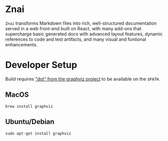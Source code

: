 # Znai

`Znai` transforms Markdown files into rich, well-structured documentation served in a web front-end built on React, with many add-ons that supercharge basic generated docs with advanced layout features, dynamic references to code and test artifacts, and many visual and funtional enhancements. 

# Developer Setup

Build requires ["dot" from the graphviz project](http://www.graphviz.org/) to be available on the `$PATH`.

## MacOS
```
brew install graphviz
```

## Ubuntu/Debian
```
sudo apt-get install graphviz
```
